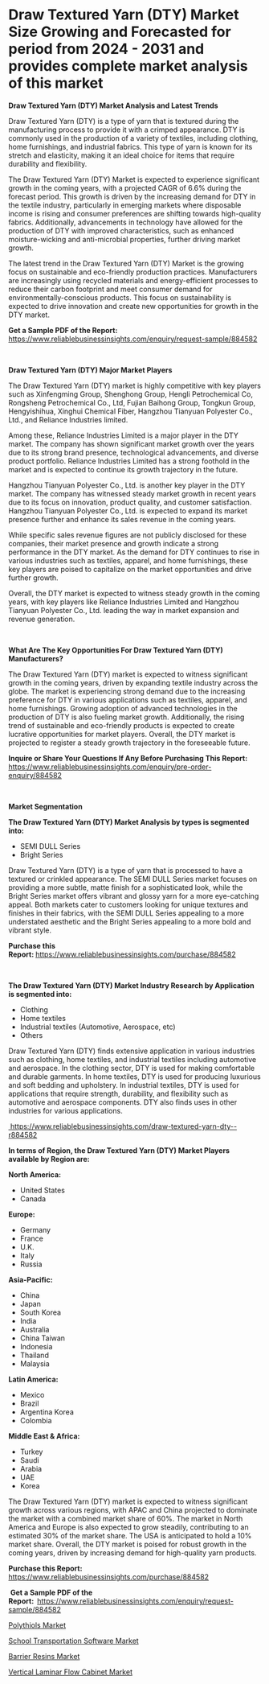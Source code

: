 <p><h1>Draw Textured Yarn (DTY) Market Size Growing and Forecasted for period from 2024 - 2031 and provides complete market analysis of this market</h1></p><p><strong>Draw Textured Yarn (DTY) Market Analysis and Latest Trends</strong></p>
<p><p>Draw Textured Yarn (DTY) is a type of yarn that is textured during the manufacturing process to provide it with a crimped appearance. DTY is commonly used in the production of a variety of textiles, including clothing, home furnishings, and industrial fabrics. This type of yarn is known for its stretch and elasticity, making it an ideal choice for items that require durability and flexibility.</p><p>The Draw Textured Yarn (DTY) Market is expected to experience significant growth in the coming years, with a projected CAGR of 6.6% during the forecast period. This growth is driven by the increasing demand for DTY in the textile industry, particularly in emerging markets where disposable income is rising and consumer preferences are shifting towards high-quality fabrics. Additionally, advancements in technology have allowed for the production of DTY with improved characteristics, such as enhanced moisture-wicking and anti-microbial properties, further driving market growth.</p><p>The latest trend in the Draw Textured Yarn (DTY) Market is the growing focus on sustainable and eco-friendly production practices. Manufacturers are increasingly using recycled materials and energy-efficient processes to reduce their carbon footprint and meet consumer demand for environmentally-conscious products. This focus on sustainability is expected to drive innovation and create new opportunities for growth in the DTY market.</p></p>
<p><strong>Get a Sample PDF of the Report:&nbsp;</strong> <a href="https://www.reliablebusinessinsights.com/enquiry/request-sample/884582">https://www.reliablebusinessinsights.com/enquiry/request-sample/884582</a></p>
<p>&nbsp;</p>
<p><strong>Draw Textured Yarn (DTY) Major Market Players</strong></p>
<p><p>The Draw Textured Yarn (DTY) market is highly competitive with key players such as Xinfengming Group, Shenghong Group, Hengli Petrochemical Co, Rongsheng Petrochemical Co., Ltd, Fujian Baihong Group, Tongkun Group, Hengyishihua, Xinghui Chemical Fiber, Hangzhou Tianyuan Polyester Co., Ltd., and Reliance Industries limited.</p><p>Among these, Reliance Industries Limited is a major player in the DTY market. The company has shown significant market growth over the years due to its strong brand presence, technological advancements, and diverse product portfolio. Reliance Industries Limited has a strong foothold in the market and is expected to continue its growth trajectory in the future.</p><p>Hangzhou Tianyuan Polyester Co., Ltd. is another key player in the DTY market. The company has witnessed steady market growth in recent years due to its focus on innovation, product quality, and customer satisfaction. Hangzhou Tianyuan Polyester Co., Ltd. is expected to expand its market presence further and enhance its sales revenue in the coming years.</p><p>While specific sales revenue figures are not publicly disclosed for these companies, their market presence and growth indicate a strong performance in the DTY market. As the demand for DTY continues to rise in various industries such as textiles, apparel, and home furnishings, these key players are poised to capitalize on the market opportunities and drive further growth.</p><p>Overall, the DTY market is expected to witness steady growth in the coming years, with key players like Reliance Industries Limited and Hangzhou Tianyuan Polyester Co., Ltd. leading the way in market expansion and revenue generation.</p></p>
<p>&nbsp;</p>
<p><strong>What Are The Key Opportunities For Draw Textured Yarn (DTY) Manufacturers?</strong></p>
<p><p>The Draw Textured Yarn (DTY) market is expected to witness significant growth in the coming years, driven by expanding textile industry across the globe. The market is experiencing strong demand due to the increasing preference for DTY in various applications such as textiles, apparel, and home furnishings. Growing adoption of advanced technologies in the production of DTY is also fueling market growth. Additionally, the rising trend of sustainable and eco-friendly products is expected to create lucrative opportunities for market players. Overall, the DTY market is projected to register a steady growth trajectory in the foreseeable future.</p></p>
<p><strong>Inquire or Share Your Questions If Any Before Purchasing This Report:</strong> <a href="https://www.reliablebusinessinsights.com/enquiry/pre-order-enquiry/884582">https://www.reliablebusinessinsights.com/enquiry/pre-order-enquiry/884582</a></p>
<p>&nbsp;</p>
<p><strong>Market Segmentation</strong></p>
<p><strong>The Draw Textured Yarn (DTY) Market Analysis by types is segmented into:</strong></p>
<p><ul><li>SEMI DULL Series</li><li>Bright Series</li></ul></p>
<p><p>Draw Textured Yarn (DTY) is a type of yarn that is processed to have a textured or crinkled appearance. The SEMI DULL Series market focuses on providing a more subtle, matte finish for a sophisticated look, while the Bright Series market offers vibrant and glossy yarn for a more eye-catching appeal. Both markets cater to customers looking for unique textures and finishes in their fabrics, with the SEMI DULL Series appealing to a more understated aesthetic and the Bright Series appealing to a more bold and vibrant style.</p></p>
<p><strong>Purchase this Report:&nbsp;</strong><a href="https://www.reliablebusinessinsights.com/purchase/884582">https://www.reliablebusinessinsights.com/purchase/884582</a></p>
<p>&nbsp;</p>
<p><strong>The Draw Textured Yarn (DTY) Market Industry Research by Application is segmented into:</strong></p>
<p><ul><li>Clothing</li><li>Home textiles</li><li>Industrial textiles (Automotive, Aerospace, etc)</li><li>Others</li></ul></p>
<p><p>Draw Textured Yarn (DTY) finds extensive application in various industries such as clothing, home textiles, and industrial textiles including automotive and aerospace. In the clothing sector, DTY is used for making comfortable and durable garments. In home textiles, DTY is used for producing luxurious and soft bedding and upholstery. In industrial textiles, DTY is used for applications that require strength, durability, and flexibility such as automotive and aerospace components. DTY also finds uses in other industries for various applications.</p></p>
<p><a href="https://www.reliablebusinessinsights.com/draw-textured-yarn-dty--r884582">&nbsp;https://www.reliablebusinessinsights.com/draw-textured-yarn-dty--r884582</a></p>
<p><strong>In terms of Region, the Draw Textured Yarn (DTY) Market Players available by Region are:</strong></p>
<p>
    <p> <strong> North America: </strong>
        <ul>
            <li>United States</li>
            <li>Canada</li>
        </ul>
        </p> 
    <p> <strong> Europe: </strong>
        <ul>
            <li>Germany</li>
            <li>France</li>
            <li>U.K.</li>
            <li>Italy</li>
            <li>Russia</li>
        </ul>
        </p> 
    <p> <strong> Asia-Pacific: </strong>
        <ul>
            <li>China</li>
            <li>Japan</li>
            <li>South Korea</li>
            <li>India</li>
            <li>Australia</li>
            <li>China Taiwan</li>
            <li>Indonesia</li>
            <li>Thailand</li>
            <li>Malaysia</li>
        </ul>
        </p> 
    <p> <strong> Latin America: </strong>
        <ul>
            <li>Mexico</li>
            <li>Brazil</li>
            <li>Argentina Korea</li>
            <li>Colombia</li>
        </ul>
        </p> 
    <p> <strong> Middle East & Africa: </strong>
        <ul>
            <li>Turkey</li>
            <li>Saudi</li>
            <li>Arabia</li>
            <li>UAE</li>
            <li>Korea</li>
        </ul>
    </p>
    </p>
<p><p>The Draw Textured Yarn (DTY) market is expected to witness significant growth across various regions, with APAC and China projected to dominate the market with a combined market share of 60%. The market in North America and Europe is also expected to grow steadily, contributing to an estimated 30% of the market share. The USA is anticipated to hold a 10% market share. Overall, the DTY market is poised for robust growth in the coming years, driven by increasing demand for high-quality yarn products.</p></p>
<p><strong>Purchase this Report: </strong><a href="https://www.reliablebusinessinsights.com/purchase/884582">https://www.reliablebusinessinsights.com/purchase/884582</a></p>
<p>&nbsp;<strong>Get a Sample PDF of the Report:&nbsp;&nbsp;</strong><a href="https://www.reliablebusinessinsights.com/enquiry/request-sample/884582">https://www.reliablebusinessinsights.com/enquiry/request-sample/884582</a></p>
<p><strong></strong></p>
<p><p><a href="https://www.linkedin.com/pulse/insights-polythiols-industry-market-financial-status-size-revenue-9wljc">Polythiols Market</a></p><p><a href="https://github.com/heatherogden68774/Market-Research-Report-List-1/blob/main/school-transportation-software-market.md">School Transportation Software Market</a></p><p><a href="https://www.linkedin.com/pulse/deep-dive-barrier-resins-market-itstrends-segmentation-competitive-a4sqc">Barrier Resins Market</a></p><p><a href="https://github.com/valeriecruz651/Market-Research-Report-List-1/blob/main/vertical-laminar-flow-cabinet-market.md">Vertical Laminar Flow Cabinet Market</a></p></p>